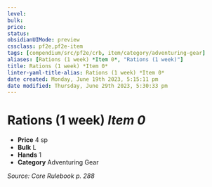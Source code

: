 ```yaml
---
level:
bulk:
price:
status:
obsidianUIMode: preview
cssclass: pf2e,pf2e-item
tags: [compendium/src/pf2e/crb, item/category/adventuring-gear]
aliases: [Rations (1 week) *Item 0*, "Rations (1 week)"]
title: Rations (1 week) *Item 0*
linter-yaml-title-alias: Rations (1 week) *Item 0*
date created: Monday, June 19th 2023, 5:15:11 pm
date modified: Thursday, June 29th 2023, 5:30:33 pm
---
```


# Rations (1 week) *Item 0*

- **Price** 4 sp
- **Bulk** L
- **Hands** 1
- **Category** Adventuring Gear

*Source: Core Rulebook p. 288*
